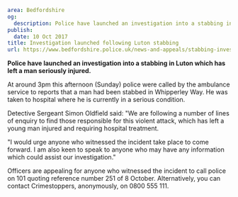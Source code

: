 ```yaml
area: Bedfordshire
og:
  description: Police have launched an investigation into a stabbing in Luton which has left a man seriously injured.
publish:
  date: 10 Oct 2017
title: Investigation launched following Luton stabbing
url: https://www.bedfordshire.police.uk/news-and-appeals/stabbing-investigation-luton
```

**Police have launched an investigation into a stabbing in Luton which has left a man seriously injured.**

At around 3pm this afternoon (Sunday) police were called by the ambulance service to reports that a man had been stabbed in Whipperley Way. He was taken to hospital where he is currently in a serious condition.

Detective Sergeant Simon Oldfield said: "We are following a number of lines of enquiry to find those responsible for this violent attack, which has left a young man injured and requiring hospital treatment.

"I would urge anyone who witnessed the incident take place to come forward. I am also keen to speak to anyone who may have any information which could assist our investigation."

Officers are appealing for anyone who witnessed the incident to call police on 101 quoting reference number 251 of 8 October. Alternatively, you can contact Crimestoppers, anonymously, on 0800 555 111.

